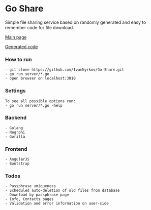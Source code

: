 # Go Share

Simple file sharing service based on randomly generated and easy to remember code for file download.

[Main page](http://cs630430.vk.me/v630430677/8e/jY04CyWwBhM.jpg)

[Generated code](http://cs630430.vk.me/v630430677/95/SUyOcnvlkJo.jpg)

### How to run
    - git clone https://github.com/IvanNyrkov/Go-Share.git
    - go run server/*.go
    - open browser on localhost:3010

### Settings
    To see all possible options run:
    - go run server/*.go -help  

### Backend
    - Golang
    - Negroni
    - Gorilla

### Frontend
    - AngularJS
    - Bootstrap

### Todos
    - Passphrase uniqueness
    - Scheduled auto-deletion of old files from database
    - Download by passphrase page
    - Info, Contacts pages
    - Validation and error information on user-side

